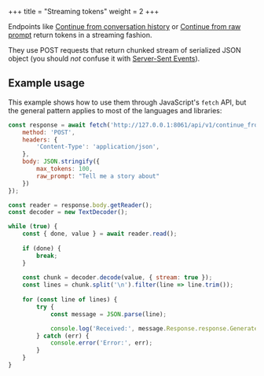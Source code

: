 +++
title = "Streaming tokens"
weight = 2
+++

Endpoints like [Continue from conversation history](@/api/inference-service/continue-from-conversation-history.md) or [Continue from raw prompt](@/api/inference-service/continue-from-raw-prompt.md) return tokens in a streaming fashion.

They use POST requests that return chunked stream of serialized JSON object (you should *not* confuse it with [Server-Sent Events](https://developer.mozilla.org/en-US/docs/Web/API/Server-sent_events/Using_server-sent_events)).

## Example usage

This example shows how to use them through JavaScript's `fetch` API, but the general pattern applies to most of the languages and libraries:

```JavaScript
const response = await fetch('http://127.0.0.1:8061/api/v1/continue_from_raw_prompt', {
    method: 'POST',
    headers: {
        'Content-Type': 'application/json',
    },
    body: JSON.stringify({
        max_tokens: 100,
        raw_prompt: "Tell me a story about"
    })
});

const reader = response.body.getReader();
const decoder = new TextDecoder();

while (true) {
    const { done, value } = await reader.read();
    
    if (done) {
        break;
    }
    
    const chunk = decoder.decode(value, { stream: true });
    const lines = chunk.split('\n').filter(line => line.trim());
    
    for (const line of lines) {
        try {
            const message = JSON.parse(line);

            console.log('Received:', message.Response.response.GeneratedToken.Token);
        } catch (err) {
            console.error('Error:', err);
        }
    }
}
```
